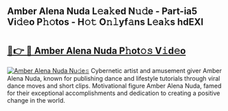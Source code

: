 ## Amber Alena Nuda L𝚎a𝚔ed N𝚞𝚍e - Part-ia5 Vi𝚍𝚎o P𝚑𝚘tos - H𝚘𝚝 O𝚗𝚕yf𝚊ns L𝚎a𝚔s hdEXI

# <h2><a href="http://kf0shvp.oniu.top/?m=Amber+Alena+Nuda">🔗👉 🔴 Amber Alena Nuda P𝚑ot𝚘𝚜 V𝚒d𝚎o</a></h2>

[![Amber Alena Nuda Nu𝚍e𝚜](https://i.imgur.com/0qMVB7G.gif)](http://kf0shvp.oniu.top/?m=Amber+Alena+Nuda)
Cybernetic artist and amusement giver Amber Alena Nuda, known for publishing dance and lifestyle tutorials through viral dance moves and short clips. Motivational figure Amber Alena Nuda, famed for their exceptional accomplishments and dedication to creating a positive change in the world.  

